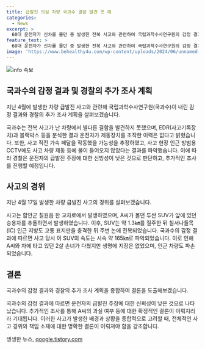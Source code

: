 ```yaml
---
title: 급발진 의심 차량 국과수 결함 발견 못 해
categories:
  - News
excerpt: >
  60대 운전자가 신차를 몰던 중 발생한 전복 사고와 관련하여 국립과학수사연구원의 감정 결과가 발표되었다. EDR과 블랙박스를 분석한 결과, 운전자의 제동장치 조작 이력은 발견되지 않았으며, 사고 직전 가속 페달을 작동했을 가능성이 추정된다. 또한, CCTV에 따르면 제동 등에 이상이 없었던 것으로 확인되었다. 이에 경찰은 운전자의 급발진 주장을 신뢰하지 않고 추가 조사할 예정이다. 사고로 운전자와 동승자가 다쳤으나 생명에 지장은 없었으며, 인근 차량들도 파손되었다. 이 사고로 인해 차량 결함과 운전자의 주장에 대한 논란이 일고 있다.
feature_text: >
  60대 운전자가 신차를 몰던 중 발생한 전복 사고와 관련하여 국립과학수사연구원의 감정 결과가 발표되었다. EDR과 블랙박스를 분석한 결과, 운전자의 제동장치 조작 이력은 발견되지 않았으며, 사고 직전 가속 페달을 작동했을 가능성이 추정된다. 또한, CCTV에 따르면 제동 등에 이상이 없었던 것으로 확인되었다. 이에 경찰은 운전자의 급발진 주장을 신뢰하지 않고 추가 조사할 예정이다. 사고로 운전자와 동승자가 다쳤으나 생명에 지장은 없었으며, 인근 차량들도 파손되었다. 이 사고로 인해 차량 결함과 운전자의 주장에 대한 논란이 일고 있다.
image: 'https://www.behealthy4u.com/wp-content/uploads/2024/06/unnamed-file.png'
---
```


<p><img src="https://www.behealthy4u.com/wp-content/uploads/2024/06/unnamed-file.png" alt="info 속보" /></p>

<h2 data-ke-size="size26">국과수의 감정 결과 및 경찰의 추가 조사 계획</h2>

<p data-ke-size="size16">지난 4월에 발생한 차량 급발진 사고와 관련해 국립과학수사연구원(국과수)이 내린 감정 결과와 경찰의 추가 조사 계획을 살펴보겠습니다.</p>

<p>국과수는 전복 사고가 난 차량에서 별다른 결함을 발견하지 못했으며, EDR(사고기록장치)과 블랙박스 등을 분석한 결과 운전자가 제동장치를 조작한 이력은 없다고 밝혔습니다. 또한, 사고 직전 가속 페달을 작동했을 가능성을 추정하였고, 사고 현장 인근 방범용 CCTV에도 사고 차량 제동 등에 불이 들어오지 않았다는 결과를 파악했습니다. 이에 따라 경찰은 운전자의 급발진 주장에 대한 신빙성이 낮은 것으로 판단하고, 추가적인 조사를 진행할 예정입니다.</p>

<h2 data-ke-size="size26">사고의 경위</h2>

<p data-ke-size="size16">지난 4월 17일 발생한 차량 급발진 사고의 경위를 살펴보겠습니다.</p>

<p>사고는 함안군 칠원읍 한 교차로에서 발생하였으며, A씨가 몰던 투싼 SUV가 앞에 있던 승용차를 추돌하면서 발생하였습니다. 이후, SUV는 약 1.3㎞를 질주한 뒤 칠서나들목(IC) 인근 지방도 교통 표지판을 충격한 뒤 주변 논에 전복되었습니다. 국과수의 감정 결과에 따르면 사고 당시 이 SUV의 속도는 시속 약 165㎞로 파악되었습니다. 이로 인해 A씨와 차에 타고 있던 2살 손녀가 다쳤지만 생명에 지장은 없었으며, 인근 차량도 파손되었습니다.</p>

<h2 data-ke-size="size26">결론</h2>

<p data-ke-size="size16">국과수의 감정 결과와 경찰의 추가 조사 계획을 종합하여 결론을 도출해보겠습니다.</p>

<p>국과수의 감정 결과에 따르면 운전자의 급발진 주장에 대한 신뢰성이 낮은 것으로 나타났습니다. 추가적인 조사를 통해 A씨의 과실 여부 등에 대한 확정적인 결론이 이뤄지리라 기대됩니다. 이러한 사고가 발생한 배경과 상황을 종합적으로 고려할 때, 전체적인 사고 경위와 책임 소재에 대한 명확한 결론이 이뤄져야 함을 강조합니다.</p>
생생한 뉴스, <a href="https://qoogle.tistory.com" rel="dofollow">qoogle.tistory.com</a>


